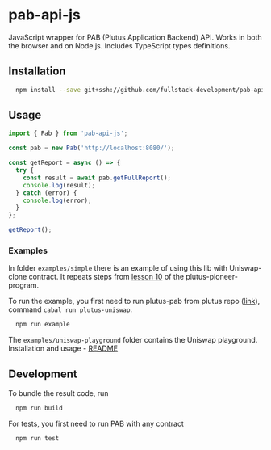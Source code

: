 # pab-api-js

JavaScript wrapper for PAB (Plutus Application Backend) API. Works in both the browser and on Node.js. Includes TypeScript types definitions.

## Installation

```bash
  npm install --save git+ssh://github.com/fullstack-development/pab-api-js.git
```

## Usage

```javascript
import { Pab } from 'pab-api-js';

const pab = new Pab('http://localhost:8080/');

const getReport = async () => {
  try {
    const result = await pab.getFullReport();
    console.log(result);
  } catch (error) {
    console.log(error);
  }
};

getReport();

```

### Examples

In folder `examples/simple` there is an example of using this lib with Uniswap-clone contract. It repeats steps from [lesson 10](https://plutus-pioneer-program.readthedocs.io/en/latest/pioneer/week10.html) of the plutus-pioneer-program. 

To run the example, you first need to run plutus-pab from plutus repo ([link](https://github.com/input-output-hk/plutus/tree/master/plutus-pab)), command `cabal run plutus-uniswap`.

```bash
  npm run example
```

The `examples/uniswap-playground` folder contains the Uniswap playground. Installation and usage - [README](https://github.com/fullstack-development/pab-api-js/tree/main/examples/uniswap-playground) 

## Development

To bundle the result code, run

```bash
  npm run build
```

For tests, you first need to run PAB with any contract

```bash
  npm run test
```
